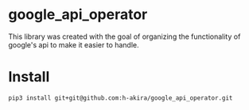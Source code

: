 # google_api_operator
This library was created with the goal of organizing the functionality of google's api to make it easier to handle.

# Install
```
pip3 install git+git@github.com:h-akira/google_api_operator.git
```
